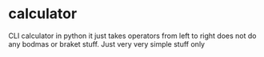 # calculator
CLI calculator in python
it just takes operators from left to right does not do any bodmas or braket stuff. Just very very simple stuff only
